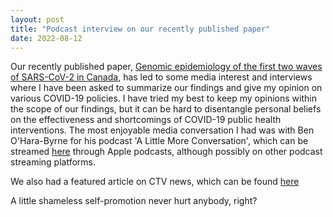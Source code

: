 ```yaml
---
layout: post
title: "Podcast interview on our recently published paper"
date: 2022-08-12
---
```


Our recently published paper, [Genomic epidemiology of the first two waves of SARS-CoV-2 in Canada](https://elifesciences.org/articles/73896), has led to some media interest and interviews where I have been asked to summarize our findings and give my opinion on various COVID-19 policies. I have tried my best to keep my opinions within the scope of our findings, but it can be hard to disentangle personal beliefs on the effectiveness and shortcomings of COVID-19 public health interventions. The most enjoyable media conversation I had was with Ben O'Hara-Byrne for his podcast 'A Little More Conversation', which can be streamed [here](https://podcasts.apple.com/ca/podcast/how-effective-were-travel-restrictions-at-reducing/id1604604064?i=1000575608818) through Apple podcasts, although possibly on other podcast streaming platforms. 

We also had a featured article on CTV news, which can be found [here](https://www.ctvnews.ca/health/coronavirus/travel-restrictions-drastically-cut-down-on-covid-19-entering-canada-early-in-pandemic-but-didn-t-stop-new-outbreaks-study-1.6012105?fbclid=IwAR1T582xf2avHUbYvl8HkQGpsnVbeKKfrZ-ajC6tVQLNpa9qBvRpy5jw-C8)

A little shameless self-promotion never hurt anybody, right? 
